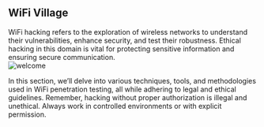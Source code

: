 ## WiFi Village
WiFi hacking refers to the exploration of wireless networks to understand their vulnerabilities, enhance security, and test their robustness. Ethical hacking in this domain is vital for protecting sensitive information and ensuring secure communication.  
![welcome](https://tenor.com/view/anonimous-hacker-gif-25488931)


In this section, we’ll delve into various techniques, tools, and methodologies used in WiFi penetration testing, all while adhering to legal and ethical guidelines. Remember, hacking without proper authorization is illegal and unethical. Always work in controlled environments or with explicit permission.  
